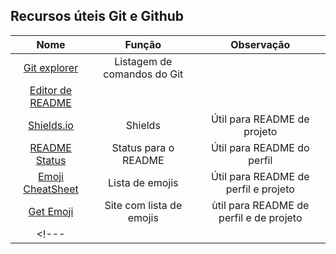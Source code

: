 ## Recursos úteis Git e Github

|Nome|Função|Observação|
|:----------:|:----------:|:----------:|
|[Git explorer](https://gitexplorer.com/)|Listagem de comandos do Git||
|[Editor de README](https://readme.so/pt)|||
|[Shields.io](https://shields.io/)|Shields|Útil para README de projeto|
|[README Status](https://github.com/anuraghazra/github-readme-stats)|Status para o README|Útil para README do perfil|
|[Emoji CheatSheet](https://github.com/ikatyang/emoji-cheat-sheet)|Lista de emojis|Útil para README de perfil e projeto|
|[Get Emoji](https://getemoji.com/)|Site com lista de emojis| ùtil para README de perfil e de projeto|
<!--- |[]()||| -->
